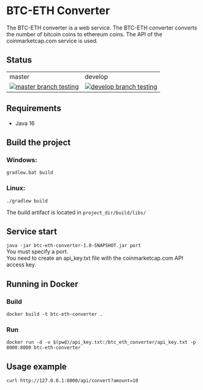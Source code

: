 # BTC-ETH Converter

The BTC-ETH converter is a web service. The BTC-ETH converter converts the number of bitcoin coins to ethereum coins. The API of the coinmarketcap.com service is used.

## Status
<table>
  <tr><td>master</td><td>develop</td></tr>
  <tr>
    <td><a href="https://github.com/teacons/btc-eth-converter/actions?query=branch%3Amaster">
      <img src="https://github.com/teacons/btc-eth-converter/actions/workflows/gradle_testing.yml/badge.svg?branch=master" alt="master branch testing"></a></td>
    <td><a href="https://github.com/teacons/btc-eth-converter/actions?query=branch%3Adevelop">
      <img src="https://github.com/teacons/btc-eth-converter/actions/workflows/gradle_testing.yml/badge.svg?branch=develop" alt="develop branch testing"></a></td>
  </tr>
</table>

## Requirements
- Java 16

## Build the project
### Windows:
`gradlew.bat build`
### Linux:
`./gradlew build`

The build artifact is located in `project_dir/build/libs/`

## Service start
`java -jar btc-eth-converter-1.0-SNAPSHOT.jar port` 
<br>You must specify a port.
<br>You need to create an api_key.txt file with the coinmarketcap.com API access key.

## Running in Docker

### Build
`docker build -t btc-eth-converter .`

### Run
`docker run -d -v $(pwd)/api_key.txt:/btc_eth_converter/api_key.txt -p 8000:8000 btc-eth-converter`

## Usage example
`curl http://127.0.0.1:8000/api/convert?amount=10`
